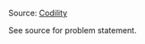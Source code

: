 Source: [Codility](https://codility.com/programmers/lessons/4-counting_elements/perm_check/)

See source for problem statement.
